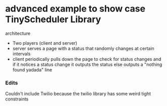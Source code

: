 # advanced example to show case TinyScheduler Library

architecture

- Two players (client and server)
- server serves a page with a status that randomly changes at certain intervals
- client periodically pulls down the page to check for status changes and if it notices a status change it outputs the status else outputs a "nothing found yadada" line


### Edits

Couldn't include Twilio because the twilio library has some weird tight constraints
